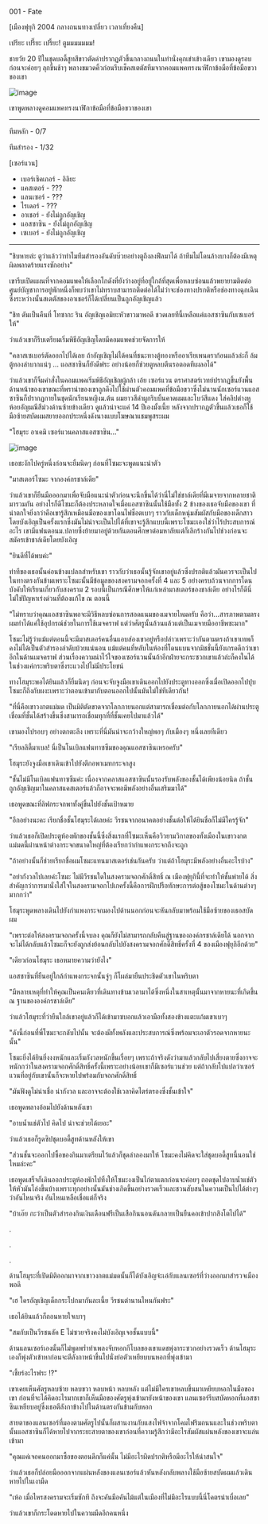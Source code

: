 001 - Fate

[เมืองฟุยุกิ 2004 กลางถนนทางเปลี่ยว เวลาเที่ยงคืน]

เปรียะ เปรี๊ยะ เปรี้ยะ! ตูมมมมมมม!

ชายวัย 20 ปีในชุดบอดี้สูทสีขาวตัดดำปรากฏตัวขึ้นกลางถนนในท่านั่งคุกเข่าเข้างเดียว เขามองดูรอบก่อนจะค่อยๆ ลุกขึ้นช้าๆ พลางขมวดคิ้วก่อนรีบเช็คสเตตัสทีมจากคอมแพคทรงนาฬิกาข้อมือที่ข้อมือขวาของเขา

![image](https://user-images.githubusercontent.com/52528544/162580887-4e57e88f-f58c-43f7-9725-7ae9c7c8d35d.png)

เขาพูดพลางดูคอมแพคทรงนาฬิกาข้อมือที่ข้อมือขวาของเขา

---

ทีมหลัก - 0/7

ทีมสำรอง - 1/32

[เซอร์แวน]

- เบอร์เซิคเกอร์ - อิลิยะ
- แคสเตอร์ - ???
- แลนเซอร์ - ???
- ไรเดอร์ - ???
- อาเชอร์ - ยังไม่ถูกอัญเชิญ
- แอสซาซิน - ยังไม่ถูกอัญเชิญ
- เซเบอร์ - ยังไม่ถูกอัญเชิญ

---

"ชิบหายล่ะ ตูว่าแล้วว่าทำไมทีมสำรองอันดับบ๊วยอย่างตูถึงลงฟีลมาได้ ถ้าทีมไม่โดนล้างบางก็ต้องมีเหตุผิดพลาดร้ายแรงซักอย่าง"

เขารีบเปิดแผนที่จากคอมแพคให้เลือกโกดังที่ยังว่างอยู่ที่อยู่ใกล้ที่สุดเพื่อหลบซ่อนแล้วพยายามติดต่อศูนย์บัญชาการอยู่พักหนึ่งก็พบว่าเขาไม่ทราบสามารถติดต่อได้ไม่ว่าจะช่องทางปรกติหรือช่องทางฉุกเฉินซึ่งระหว่างนั้นสเตตัสของอาเชอร์ก็ได้เปลี่ยนเป็นถูกอัญเชิญแล้ว

"ชิท ดันเป็นคืนที่ โทซากะ ริน อัญเชิญเอมิยะหัวขาวมาพอดี ชวดเลยทีนี้เหลือแค่แอสซาซินกับเซเบอร์ให้"

ว่าแล้วเขาก็รีบเตรียมเริ่มพิธีอัญเชิญโดยมีคอมแพคช่วยจัดการให้

"คลาสเซเบอร์ตัดออกไปได้เลย ถ้าอัญเชิญไม่ได้คนที่ชนะทางตู้ทองหรืออาเรียเพนดราก้อนแล้วล่ะก็ ล้มตู้ทองลำบากแน่ๆ ... แอสซาซินก็ยังดีฟระ อย่างน้อยก็ช่วยตูหลบตีนรอตอดทีเผลอได้"

ว่าแล้วเขาก็จิ้มคำสั่งในคอมแพคเริ่มพิธีอัญเชิญผู้กล้า เอ้ย เซอร์แวน ตราศาสตร์เวทย์ปรากฏขึ้นยังพื้นด้านหน้าของเขาขณะที่พราน่าของเขาถูกดึงไปใช้ผ่านตัวคอมแพคที่ข้อมือขวาซึ่งไม่นานนักเซอร์แวนแอสซาซินก็ปรากฏกายในชุดนักเรียนหญิงม.ต้น ผมยาวสีดำผูกริบบิ้นคาดผมและโบว์สีแดง ใส่คลิปต่างหูห้อยอัญมณีสีม่วงด้านซ้ายข้างเดียว ดูแล้วน่าจะแค่ 14 ปีเองมั้งเนี้ย หลังจากปรากฏตัวขึ้นแล้วเธอก็ใช้มือซ้ายสบัดผมสยายออกประหนึ่งดังนางแบบโฆษณาแชมพูสระผม

"โฮมุระ อาเคมิ เซอร์แวนคลาสแอสซาซิน..."

![image](https://user-images.githubusercontent.com/52528544/162580898-de55521f-e9f5-426a-8cdf-a888a0a8321b.png)

เธอชะงักไปครู่หนึ่งก่อนจะยิ้มนิดๆ ก่อนที่โซมะจะพูดแนะนำตัว

"มาสเตอร์โซมะ จากองค์กรชาล์เดีย"

ว่าแล้วเขาก็ยืนมือออกมาเพื่อจับมือแนะนำตัวก่อนจะนึกขึ้นได้ว่านี่ไม่ใช่ชาล์เดียที่มีเมจายจากหลายชาติมารวมกัน อย่างไรก็ดีโซมะก็ต้องประหลาดใจเมื่อแอสซาซินนั้นใช้มือทั้ง 2 ข้างของเธอจับมือของเขา ที่น่าตกใจยิ่งกว่าคือเขารู้สึกเหมือนมือของเขาโดนไฟช็อตเบาๆ ราวกับเด็กหนุ่มสัมผัสกับมือของเด็กสาวโดยบังเอิญเป็นครั้งแรกซึ่งมันไม่น่าจะเป็นไปได้ที่เขาจะรู้สึกแบบนี้เพราะโซมะเองใช่ว่าไร้ประสบการณ์อะไร เขามีแฟนตอนม.ปลายซึ่งย้ายมาอยู่ด้วยกันตอนศึกษาต่อมหาลัยแต่ก็เลิกร้างกันไปช่วงก่อนจะสมัครเข้าชาล์เดียโดยบังเอิญ

"ยินดีที่ได้พบค่ะ"

ท่าทีของเธอนั้นค่อนข้างแปลกสำหรับเขา ราวกับว่าเธอนั้นรู้จักเขาอยู่แล้วซึ่งปรกติแล้วมันควรจะเป็นไปในทางตรงกันข้ามเพราะโซมะนั้นมีข้อมูลของสงครามจอกครั้งที่ 4 และ 5 อย่างครบถ้วนจากการโดนบังคับให้เรียนเกี่ยวกับสงคราม 2 รอบนี้เป็นกรณีศึกษาให้แก่เหล่ามาสเตอร์ของชาล์เดีย อย่างไรก็ดีนี่ไม่ใช่ปัญหาเร่งด่วนที่ต้องแก้ไข ณ ตอนนี้

"ไม่ทราบว่าคุณแอสซาซินพอจะมีวิธีหลบซ่อนการสอดแนมของเมจายไหมครับ คือว่า...สารภาพตามตรงผมทำได้แค่ใช้อุปกรณ์ช่วยในการใช้เมจคราฟ แต่ว่าศัตรูนั้นล้วนแล้วแต่เป็นเมจายมืออาชีพซะมาก"

โซมะไม่รู้ว่าแม้แต่ตอนนี้จะมีมาสเตอร์คนอื่นแอบส่องเขาอยู่หรือปล่าวเพราะว่ากันตามตรงถ้าเขาเทพก็คงไม่ได้เป็นตัวสำรองลำดับบ้วยแน่นอน แม้แต่คนที่หลับในห้องที่โดนแบนจากมิชชั่นนี้ยังเกรดดีกว่าเขาอีกในด้านเมจคราฟ ส่วนเรื่องความน่าไว้ใจของเซอร์แวนนั้นถ้าอีกฝ่ายจะกระซวกเขาแล้วล่ะก็คงในได้ในช่วงแค่กระพริบตาซึ่งระแวงไปไม่มีประโยชน์

ทางโฮมุระพอได้ยินแล้วก็ยิ้มนิดๆ ก่อนจะจับจูงมือเขาเดินออกไปยังประตูทางออกซึ่งเมื่อเปิดออกไปปุบโซมะก็ถึงกับผงะเพราะว่าตอนเข้ามากับตอนออกไปนั้นมันไม่ใช่ทีเดียวกัน!

"ที่นี่คือเขาวงกตแม่มด เป็นมิติตัดขาดจากโลกภายนอกแต่สามารถเชื่อมต่อกับโลกภายนอกได้ผ่านประตูเชื่อมที่ชั้นได้สร้างขึ้นซึ่งสามารถเชื่อมทุกที่ที่ชั้นเคยไปมาแล้วได้"

เขามองไปรอบๆ อย่างตกตะลึง เพราะที่นี่มันน่าจะกว้างใหญ่พอๆ กับเมืองๆ หนึ่งเลยทีเดียว

"เรียลลิตี้มาเบล! นี่เป็นโนเบิลแฟนทาซซึมของคุณแอสซาซินเหรอครับ"

โฮมุระยังจูงมือเขาเดินเข้าไปยังตึกอพาเมทกระจกสูง

"ชั้นไม่มีโนเบิลแฟนทาซซึมค่ะ เนื่องจากคลาสแอสซาซินนั้นรองรับพลังของชั้นได้เพียงน้อยนิด ถ้าชั้นถูกอัญเชิญมาในคลาสแคสเตอร์แล้วก็อาจจะพอมีพลังอย่างอื่นเสริมมาได้"

เธอพูดขณะที่ลิฟกระจกพาทั้งคู่ขึ้นไปยังชั้นเป้าหมาย

"อีกอย่างนะคะ เรียกชื่อชั้นโฮมุระได้เลยค่ะ วีรชนจากอนาคตอย่างชั้นต่อให้ได้ยินชื่อก็ไม่มีใครรู้จัก"

ว่าแล้วเธอก็เปิดประตูห้องพักของชั้นนี้ซึ่งสิ่งแรกที่โซมะเห็นคือวิวยามวิกาลของทั้งเมืองในเขาวงกตแม่มดนี้ผ่านหน้าต่างกระจกขนาดใหญ่ที่ต้องเรียกว่ากำแพงกระจกถึงจะถูก

"ถ้าอย่างนั้นก็ช่วยเรียกชื่อผมโซมะแทนมาสเตอร์เช่นกันครับ ว่าแต่ถ้าโฮมุระมีพลังอย่างอื่นอะไรบ้าง"

"อย่ากังวลไปเลยค่ะโซมะ ไม่มีวีรชนใดในสงครามจอกศักดิ์สิทธิ์ ณ เมืองฟุยุกินี้ที่จะทำให้ชั้นพ่ายได้ สิ่งสำคัญกว่าการมานั่งใส่ใจในสงครามจอกโปเกครั้งนี้คือการฝึกปรือทักษะการต่อสู้ของโซมะในด้านต่างๆ มากกว่า"

โฮมุระพูดพลางเดินไปยังกำแพงกระจกมองไปด้านนอกก่อนจะหันกลับมาพร้อมใช้มือซ้ายของเธอสบัดผม

"เพราะต่อให้สงครามจอกครั้งนี้จบลง คุณก็ยังไม่สามารถกลับคืนสู่ฐานขององค์กรชาล์เดียได้ นอกจากจะไม่ได้กลับแล้วโซมะก็จะยังถูกส่งย้อนกลับไปยังสงครามจอกศักดิ์สิทธิ์ครั้งที่ 4 ของเมืองฟุยุกิอีกด้วย"

"เดียวก่อนโฮมุระ เธอหมายความว่ายังไง"

แอสซาซินที่ยืนอยู่ใกล้กำแพงกระจกนั้นจู่ๆ ก็โผล่มายืนประชิดตัวเขาในพริบตา

"มีหลายเหตุที่ทำให้คุณเป็นคนเดียวที่เดินทางข้ามเวลามาได้ซึ่งหนึ่งในสาเหตุนั้นมาจากหายนะที่เกิดขึ้น ณ ฐานขององค์กรชาล์เดีย"

ว่าแล้วโฮมุระที่ว่ายืนใกล้เขาอยู่แล้วก็ได้เข้ามาซบอกแล้วเอามือทั้งสองข้างแตะแก้มเขาเบาๆ

"ดังนี้ก่อนที่พี่โซมะจะกลับไปนั้น จะต้องมีทั้งพลังและประสบการณ์ซึ่งพร้อมจะเอาตัวรอดจากหายนะนั้น"

โซมะยิ่งได้ยินยิ่งงงหนักและเริ่มกังวลหนักขึ้นเรื่อยๆ เพราะถ้าจริงดังว่ามาแล้วกลับไปเสี่ยงตายซึ่งอาจจะหนักกว่าในสงครามจอกศักดิ์สิทธิ์ครั้งนี้เพราะอย่างน้อยเขาก็มีเซอร์แวนช่วย แต่ถ้ากลับไปแปลว่าเซอร์แวนที่อยู่กับเขานั้นก็จะหายไปพร้อมกับจอกศักดิ์สิทธิ์

"มันฟังดูไม่น่าเชื่อ น่ากังวล และอาจจะต้องใช้เวลาคิดไตร่ตรองซึ่งชั้นเข้าใจ"

เธอพูดพลางอ้อมไปยังด้านหลังเขา

"อาบน้ำแช่ตัวไป คิดไป น่าจะช่วยได้เยอะ"

ว่าแล้วเธอก็รูดซิปชุดบอดี้สูทด้านหลังให้เขา

"ส่วนชั้นจะออกไปซื้อของกินมาเตรียมไว้แล้วก็ชุดลำลองมาให้ โซมะคงไม่คิดจะใส่ชุดบอดี้สูทนี้นอนใช่ไหมล่ะคะ"

เธอพูดเสร็จก็เดินออกประตูห้องพักไปทิ้งให้โซมะงงเป็นไก่ตาแตกก่อนจะค่อยๆ ถอดชุดไปอาบน้ำแช่ตัวให้หัวมันโล่งขึ้นบ้างเพราะทุกอย่างนั้นมันช่างเกิดขึ้นอย่างรวดเร็วและชวนสับสนในความเป็นไปได้ต่างๆ ว่าอันไหนจริง อันไหนเหลือเชื่อแต่ก็จริง

"บ้าเอ๊ย กะว่าเป็นตัวสำรองกินเงินเดือนฟรีเป็นเสือกินนอนดันกลายเป็นยืนคอเข้าปากสิงโตไปได้"

.

.

.

ด้านโฮมุระที่เปิดมิติออกมาจากเขาวงกตแม่มดนั้นก็ได้บังเอิญจ๋ะเอ๋กับแลนเซอร์ที่ว่างออกมาสำรวจเมืองพอดี

"เฮ ใครอัญเชิญเด็กกระโปกมากันละเนี้ย วีรชนตำนานไหนกันฟระ"

เธอได้ยินแล้วก็ถอนหายใจเบาๆ

"สมกับเป็นวีรชนลัค E ไม่ซวยจริงคงไม่บังเอิญเจอชั้นแบบนี้"

ด้านแลนเซอร์เองนั้นก็ไม่พูดพร่ำทำเพลงจับหอกกีโบลของเขาแดชพุ่งกระซวกอย่างรวดเร็ว ด้านโฮมุระเองก็พุ่งตัวเข้าหาก่อนจะตีลังกาหน้าขึ้นไปนั่งย่อตัวเหยียบบนหอกที่พุ่งเข้ามา

"เชี้ยร์อะไรฟระ !?"

เขาเคยเห็นศัตรูหลบซ้าย หลบขวา หลบหน้า หลบหลัง แต่ไม่มีใครเขาหลบขึ้นมาเหยียบหอกในมือของเขา ก่อนที่จะได้คิดอะไรมากเขาก็เห็นมือของศัตรูพุ่งเข้ามายังหน้าของเขา แลนเซอร์รีบสบัดหอกที่แอสซาซินเหยียบอยู่ซึ่งเธอตีลังกาข้างไปในด้านตรงกันข้ามกับหอก

สายตาของแลนเซอร์ที่มองตามศัตรูไปนั้นก็ผสานงานกับแสงไฟจ้าจากโคมไฟริมถนนและในช่วงพริบตานั้นแอสซาซินก็ได้หายไปจากระยะสายตาของเขาก่อนที่ความรู้สึกว่ามีอะไรสัมผัสแผ่นหลังของเขาจะแล่นเข้ามา

"คุณแค่เจอคนออกมาซื้อของตอนดึกก็แค่นั้น ไม่มีอะไรผิดปรกติหรือมีอะไรให้น่าสนใจ"

ว่าแล้วเธอก็ปล่อยมือออกจากแผ่นหลังของแลนเซอร์แล้วหันหลังกลับพลางใช้มือซ้ายสบัดผมแล้วเดินหายไปในเงามืด

"เห้อ เมื่อไหรสงครามจะเริ่มซักที ถึงจะคันมือคันไม้แต่ในเมืองที่ไม่มีอะไรแบบนี้นี่โคตรน่าเบื่อเลย"

ว่าแล้วเขาก็กระโดดหายไปในความมืดอีกคนหนึ่ง

